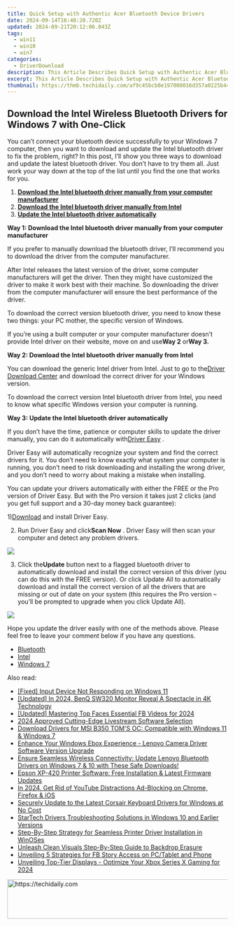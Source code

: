 ```yaml
---
title: Quick Setup with Authentic Acer Bluetooth Device Drivers
date: 2024-09-14T16:48:20.720Z
updated: 2024-09-21T20:12:06.043Z
tags:
  - win11
  - win10
  - win7
categories:
  - DriverDownload
description: This Article Describes Quick Setup with Authentic Acer Bluetooth Device Drivers
excerpt: This Article Describes Quick Setup with Authentic Acer Bluetooth Device Drivers
thumbnail: https://thmb.techidaily.com/af9c45bcb0e197000016d357a0225b4459ab82775eecec8c840974260c0eb2b8.jpg
---
```


## Download the Intel Wireless Bluetooth Drivers for Windows 7 with One-Click

You can’t connect your bluetooth device successfully to your Windows 7 computer, then you want to download and update the Intel bluetooth driver to fix the problem, right? In this post, I’ll show you three ways to download and update the latest bluetooth driver. You don’t have to try them all. Just work your way down at the top of the list until you find the one that works for you.  
  
1. [**Download the Intel bluetooth driver manually from your computer manufacturer**](https://tools.techidaily.com/drivereasy/download/)
2. [**Download the Intel bluetooth driver manually from Intel**](https://tools.techidaily.com/drivereasy/download/)
3. [**Update the Intel bluetooth driver automatically**](https://tools.techidaily.com/drivereasy/download/)
  
 **Way 1: Download the Intel bluetooth driver manually from your computer manufacturer**

 If you prefer to manually download the bluetooth driver, I’ll recommend you to download the driver from the computer manufacturer.  
  
 After Intel releases the latest version of the driver, some computer manufacturers will get the driver. Then they might have customized the driver to make it work best with their machine. So downloading the driver from the computer manufacturer will ensure the best performance of the driver.  
  
 To download the correct version bluetooth driver, you need to know these two things: your PC mother, the specific version of Windows.

 If you’re using a built computer or your computer manufacturer doesn’t provide Intel driver on their website, move on and use**Way 2** or**Way 3.**
  
**Way 2: Download the Intel bluetooth driver manually from Intel**

 You can download the generic Intel driver from Intel. Just to go to the[Driver Download Center](https://downloadcenter.intel.com/)  and download the correct driver for your Windows version.

 To download the correct version Intel bluetooth driver from Intel, you need to know what specific Windows version your computer is running.

**Way 3: Update the Intel bluetooth driver automatically**

 If you don’t have the time, patience or computer skills to update the driver manually, you can do it automatically with[Driver Easy](https://tools.techidaily.com/drivereasy/download/) **[](https://tools.techidaily.com/drivereasy/download/)**  .  
  
 Driver Easy will automatically recognize your system and find the correct drivers for it. You don’t need to know exactly what system your computer is running, you don’t need to risk downloading and installing the wrong driver, and you don’t need to worry about making a mistake when installing.

 You can update your drivers automatically with either the FREE or the Pro version of Driver Easy. But with the Pro version it takes just 2 clicks (and you get full support and a 30-day money back guarantee):  
  
 1)[Download](https://downloadcenter.intel.com/) and install Driver Easy.  
  
 2) Run Driver Easy and click**Scan Now** . Driver Easy will then scan your computer and detect any problem drivers.

![](https://images.drivereasy.com/wp-content/uploads/2018/03/img_5aa261ac3e22d.png)

 3) Click the**Update** button next to a flagged bluetooth driver to automatically download and install the correct version of this driver (you can do this with the FREE version). Or click Update All to automatically download and install the correct version of all the drivers that are missing or out of date on your system (this requires the Pro version – you’ll be prompted to upgrade when you click Update All).

![](https://images.drivereasy.com/wp-content/uploads/2018/03/img_5aa269aececb7.jpg)
  
 Hope you update the driver easily with one of the methods above. Please feel free to leave your comment below if you have any questions.

* [Bluetooth](https://tools.techidaily.com/drivereasy/download/)
* [Intel](https://tools.techidaily.com/drivereasy/download/)
* [Windows 7](https://tools.techidaily.com/drivereasy/download/)

<ins class="adsbygoogle"
     style="display:block"
     data-ad-format="autorelaxed"
     data-ad-client="ca-pub-7571918770474297"
     data-ad-slot="1223367746"></ins>

<ins class="adsbygoogle"
     style="display:block"
     data-ad-client="ca-pub-7571918770474297"
     data-ad-slot="8358498916"
     data-ad-format="auto"
     data-full-width-responsive="true"></ins>

<span class="atpl-alsoreadstyle">Also read:</span>
<div><ul>
<li><a href="https://driver-error.techidaily.com/fixed-input-device-not-responding-on-windows-11/"><u>[Fixed] Input Device Not Responding on Windows 11</u></a></li>
<li><a href="https://fox-boxes.techidaily.com/updated-in-2024-benq-sw320-monitor-reveal-a-spectacle-in-4k-technology/"><u>[Updated] In 2024, BenQ SW320 Monitor Reveal A Spectacle in 4K Technology</u></a></li>
<li><a href="https://facebook-video-content.techidaily.com/updated-mastering-top-faces-essential-fb-videos-for-2024/"><u>[Updated] Mastering Top Faces Essential FB Videos for 2024</u></a></li>
<li><a href="https://article-tips.techidaily.com/2024-approved-cutting-edge-livestream-software-selection/"><u>2024 Approved Cutting-Edge Livestream Software Selection</u></a></li>
<li><a href="https://driver-download.techidaily.com/download-drivers-for-msi-b350-toms-oc-compatible-with-windows-11-and-windows-7/"><u>Download Drivers for MSI B350 TOM'S OC: Compatible with Windows 11 & Windows 7</u></a></li>
<li><a href="https://driver-download.techidaily.com/enhance-your-windows-ebox-experience-lenovo-camera-driver-software-version-upgrade/"><u>Enhance Your Windows Ebox Experience - Lenovo Camera Driver Software Version Upgrade</u></a></li>
<li><a href="https://driver-download.techidaily.com/ensure-seamless-wireless-connectivity-update-lenovo-bluetooth-drivers-on-windows-7-and-10-with-these-safe-downloads/"><u>Ensure Seamless Wireless Connectivity: Update Lenovo Bluetooth Drivers on Windows 7 & 10 with These Safe Downloads!</u></a></li>
<li><a href="https://driver-download.techidaily.com/epson-xp-420-printer-software-free-installation-and-latest-firmware-updates/"><u>Epson XP-420 Printer Software: Free Installation & Latest Firmware Updates</u></a></li>
<li><a href="https://youtube-docs.techidaily.com/24-get-rid-of-youtube-distractions-ad-blocking-on-chrome-firefox-and-ios/"><u>In 2024, Get Rid of YouTube Distractions Ad-Blocking on Chrome, Firefox & iOS</u></a></li>
<li><a href="https://driver-download.techidaily.com/securely-update-to-the-latest-corsair-keyboard-drivers-for-windows-at-no-cost/"><u>Securely Update to the Latest Corsair Keyboard Drivers for Windows at No Cost</u></a></li>
<li><a href="https://driver-download.techidaily.com/startech-drivers-troubleshooting-solutions-in-windows-10-and-earlier-versions/"><u>StarTech Drivers Troubleshooting Solutions in Windows 10 and Earlier Versions</u></a></li>
<li><a href="https://driver-install.techidaily.com/step-by-step-strategy-for-seamless-printer-driver-installation-in-winoses/"><u>Step-By-Step Strategy for Seamless Printer Driver Installation in WinOSes</u></a></li>
<li><a href="https://extra-hints.techidaily.com/unleash-clean-visuals-step-by-step-guide-to-backdrop-erasure/"><u>Unleash Clean Visuals Step-By-Step Guide to Backdrop Erasure</u></a></li>
<li><a href="https://facebook-video-files.techidaily.com/unveiling-5-strategies-for-fb-story-access-on-pctablet-and-phone/"><u>Unveiling 5 Strategies for FB Story Access on PC/Tablet and Phone</u></a></li>
<li><a href="https://some-approaches.techidaily.com/unveiling-top-tier-displays-optimize-your-xbox-series-x-gaming-for-2024/"><u>Unveiling Top-Tier Displays - Optimize Your Xbox Series X Gaming for 2024</u></a></li>
</ul></div>

<!-- affiliate ads begin -->
<a href="https://laganoo.pxf.io/c/5597632/1657400/16446" target="_top" id="1657400">
  <img src="//a.impactradius-go.com/display-ad/16446-1657400" border="0" alt="https://techidaily.com" width="728" height="90"/>
</a>
<img height="0" width="0" src="https://laganoo.pxf.io/i/5597632/1657400/16446" style="position:absolute;visibility:hidden;" border="0" />
<!-- affiliate ads end -->

